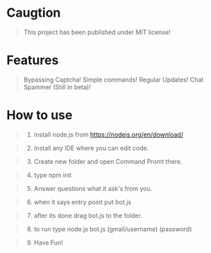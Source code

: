 # Caugtion

> This project has been published under MIT license!

# Features

> Bypassing Captcha!
> Simple commands!
> Regular Updates!
> Chat Spammer (Still in beta)!

# How to use

> 1. install node.js from https://nodejs.org/en/download/

> 2. Install any IDE where you can edit code.

> 3. Create new folder and open Command Promt there.

> 4. type npm init

> 5. Answer questions what it ask's from you.

> 6. when it says entry point put bot.js

> 7. after its done drag bot.js to the folder.

> 8. to run type node.js bot.js (gmail/username) (password)
  
> 9. Have Fun!
